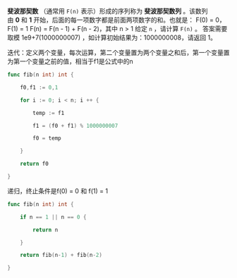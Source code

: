 **斐波那契数** （通常用 `F(n)` 表示）形成的序列称为 **斐波那契数列** 。该数列由 **0** 和 **1** 开始，后面的每一项数字都是前面两项数字的和。也就是：
F(0) = 0，F(1) = 1
F(n) = F(n - 1) + F(n - 2)，其中 n > 1
给定 `n` ，请计算 `F(n)` 。
答案需要取模 1e9+7(1000000007) ，如计算初始结果为：1000000008，请返回 1。

迭代：定义两个变量，每次运算，第二个变量置为两个变量之和后，第一个变量置为第一个变量之前的值，相当于f1是公式中的n
```go
func fib(n int) int {

    f0,f1 := 0,1

    for i := 0; i < n; i ++ {

        temp := f1

        f1 = (f0 + f1) % 1000000007

        f0 = temp

    }

    return f0

}
```
递归，终止条件是f(0) = 0 和 f(1) = 1
```go
func fib(n int) int {

    if n == 1 || n == 0 {

        return n

    }

    return fib(n-1) + fib(n-2)

}
```